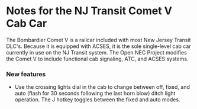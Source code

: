 # Notes for the NJ Transit Comet V Cab Car

The Bombardier Comet V is a railcar included with most New Jersey Transit DLC's. Because it is equipped with ACSES, it is the sole single-level cab car currently in use on the NJ Transit system.  The Open NEC Project modifies the Comet V to include functional cab signaling, ATC, and ACSES systems.

### New features

- Use the crossing lights dial in the cab to change between off, fixed, and auto (flash for 30 seconds following the last horn blow) ditch light operation. The J hotkey toggles between the fixed and auto modes.